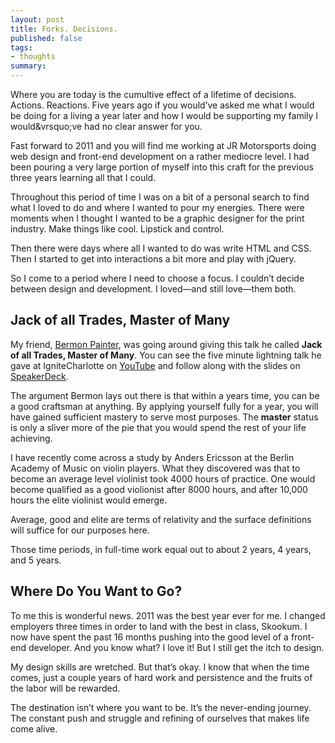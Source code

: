 ```yaml
---
layout: post
title: Forks. Decisions.
published: false
tags:
- thoughts
summary: 
---
```


Where you are today is the cumultive effect of a lifetime of decisions.
Actions. Reactions. Five years ago if you would&rsquo;ve asked me what I
would be doing for a living a year later and how I would be supporting
my family I would&vrsquo;ve had no clear answer for you.

Fast forward to 2011 and you will find me working at JR Motorsports
doing web design and front-end development on a rather mediocre level. I
had been pouring a very large portion of myself into this craft for the
previous three years learning all that I could.

Throughout this period of time I was on a bit of a personal search to
find what I loved to do and where I wanted to pour my energies. There
were moments when I thought I wanted to be a graphic designer for the
print industry. Make things like cool. Lipstick and control.

Then there were days where all I wanted to do was write HTML and CSS.
Then I started to get into interactions a bit more and play with jQuery.

So I come to a period where I need to choose a focus. I couldn&rsquo;t
decide between design and development. I loved&mdash;and still
love&mdash;them both.

## Jack of all Trades, Master of Many

My friend, [Bermon Painter](https://twitter.com/bermonpainter), was going
around giving this talk he called **Jack of all Trades, Master of
Many**. You can see the five minute lightning talk he gave at
IgniteCharlotte on
[YouTube](http://www.youtube.com/watch?v=jEoDiykT0MA) and follow along
with the slides on
[SpeakerDeck](https://speakerdeck.com/bermonpainter/jack-of-all-trades-master-of-many).

The argument Bermon lays out there is that within a years time, you can
be a good craftsman at anything. By applying yourself fully for a year,
you will have gained sufficient mastery to serve most purposes. The
**master** status is only a sliver more of the pie that you would spend
the rest of your life achieving.

I have recently come across a study by Anders Ericsson at the Berlin
Academy of Music on violin players. What they discovered was that to
become an average level violinist took 4000 hours of practice. One would
become qualified as a good violionist after 8000 hours, and after 10,000
hours the elite violinist would emerge.

Average, good and elite are terms of relativity and the surface
definitions will suffice for our purposes here.

Those time periods, in full-time work equal out to about 2 years, 4
years, and 5 years.

## Where Do You Want to Go?

To me this is wonderful news. 2011 was the best year ever for me. I
changed employers three times in order to land with the best in class,
Skookum. I now have spent the past 16 months pushing into the good level
of a front-end developer. And you know what? I love it! But I still get
the itch to design.

My design skills are wretched. But that&rsquo;s
okay. I know that when the time comes, just a couple years of hard work
and persistence and the fruits of the labor will be rewarded.

The destination isn&rsquo;t where you want to be. It&rsquo;s the
never-ending journey. The constant push and struggle and refining of
ourselves that makes life come alive.




